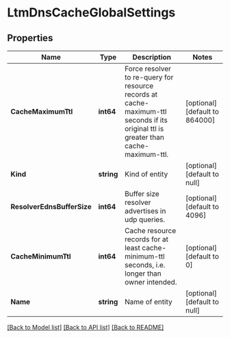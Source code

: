 # LtmDnsCacheGlobalSettings

## Properties
Name | Type | Description | Notes
------------ | ------------- | ------------- | -------------
**CacheMaximumTtl** | **int64** | Force resolver to re-query for resource records at cache-maximum-ttl seconds if its original ttl is greater than cache-maximum-ttl. | [optional] [default to 864000]
**Kind** | **string** | Kind of entity | [optional] [default to null]
**ResolverEdnsBufferSize** | **int64** | Buffer size resolver advertises in udp queries. | [optional] [default to 4096]
**CacheMinimumTtl** | **int64** | Cache resource records for at least cache-minimum-ttl seconds, i.e. longer than owner intended. | [optional] [default to 0]
**Name** | **string** | Name of entity | [optional] [default to null]

[[Back to Model list]](../README.md#documentation-for-models) [[Back to API list]](../README.md#documentation-for-api-endpoints) [[Back to README]](../README.md)



